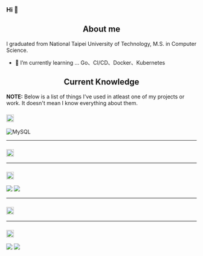 ### Hi 👋

<h2 align="center">About me</h2>
I graduated from National Taipei University of Technology, M.S. in Computer Science.

- 🌱 I’m currently learning ... Go、CI/CD、Docker、Kubernetes

<h2 align="center">Current Knowledge</h2>

**NOTE:** Below is a list of things I've used in atleast one of my projects or work. It doesn't mean I know everything about them.

<h3><img height="20px" src="https://img.shields.io/badge/Database-979a9b"/></h3>
<span><img src="https://img.shields.io/badge/mysql-%2300f.svg?style=flat-square&logo=mysql&logoColor=white" alt="MySQL"/></span>
<hr>
<h3><img height="20px" src="https://img.shields.io/badge/Framework-695b55"/></h3>
<hr>
<h3><img height="20px" src="https://img.shields.io/badge/Language-467870"/></h3>
<span><img src="https://img.shields.io/badge/go-%2300ADD8.svg?style=flat-square&logo=go&logoColor=fff"/></span>
<span><img src="https://img.shields.io/badge/java-%23ED8B00.svg?style=flat-square&logo=java&logoColor=fff"></span>
<span><img sre="https://img.shields.io/badge/python-3670A0?style=flat-square&logo=python&logoColor=fff"></span>
<hr>
<h3><img height="20px" src="https://img.shields.io/badge/Networking-505558"/></h3>
<hr>
<h3><img height="20px" src="https://img.shields.io/badge/Tool-6c598f"/></h3>
<span><img src="https://img.shields.io/badge/-Vim-019733?style=flat-square&logo=vim&logoColor=fff"/></span>
<span><img src="https://img.shields.io/badge/-VSCode-007acc?style=flat-square&logo=Visual-Studio-Code&logoColor=fff"/></span>
  


<!--
**EKOISMYLOVE/EKOISMYLOVE** is a ✨ _special_ ✨ repository because its `README.md` (this file) appears on your GitHub profile.

Here are some ideas to get you started:

- 🔭 I’m currently working on ...
- 🌱 I’m currently learning ...
- 👯 I’m looking to collaborate on ...
- 🤔 I’m looking for help with ...
- 💬 Ask me about ...
- 📫 How to reach me: ...
- 😄 Pronouns: ...
- ⚡ Fun fact: ...
-->
